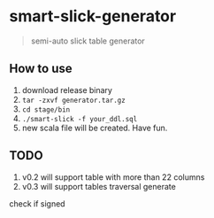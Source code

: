 # smart-slick-generator
> semi-auto slick table generator

## How to use
1. download release binary
2. `tar -zxvf generator.tar.gz`
3. `cd stage/bin`
4. `./smart-slick -f your_ddl.sql`
5. new scala file will be created. Have fun.

## TODO
1. v0.2 will support table with more than 22 columns
2. v0.3 will support tables traversal generate

check if signed